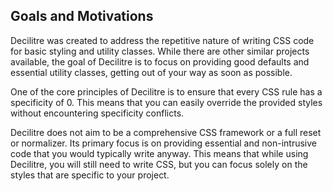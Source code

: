 ## Goals and Motivations

Decilitre was created to address the repetitive nature of writing CSS code for basic styling and utility classes. While there are other similar projects available, the goal of Decilitre is to focus on providing good defaults and essential utility classes, getting out of your way as soon as possible.

One of the core principles of Decilitre is to ensure that every CSS rule has a specificity of 0. This means that you can easily override the provided styles without encountering specificity conflicts.

Decilitre does not aim to be a comprehensive CSS framework or a full reset or normalizer. Its primary focus is on providing essential and non-intrusive code that you would typically write anyway. This means that while using Decilitre, you will still need to write CSS, but you can focus solely on the styles that are specific to your project.
